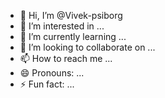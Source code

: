 - 👋 Hi, I’m @Vivek-psiborg
- 👀 I’m interested in ...
- 🌱 I’m currently learning ...
- 💞️ I’m looking to collaborate on ...
- 📫 How to reach me ...
- 😄 Pronouns: ...
- ⚡ Fun fact: ...

<!---
Vivek-psiborg/Vivek-psiborg is a ✨ special ✨ repository because its `README.md` (this file) appears on your GitHub profile.
You can click the Preview link to take a look at your changes.
--->
